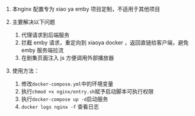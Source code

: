 1. 本nginx 配置专为 xiao ya emby 项目定制，不适用于其他项目
2. 主要解决以下问题
   1. 代理请求到后端服务
   2. 拦截 emby 请求，重定向到 xiaoya docker ，返回直链给客户端，避免 emby 服务端拉流
   3. 在剧集页面注入 js 方便调用外部播放器

3. 使用方法：
   1. 修改`docker-compose.yml`中的环境变量
   2. 执行`chmod +x nginx/entry.sh`赋予启动脚本可执行权限
   3. 执行`docker-compose up -d`启动服务
   4. `docker logs nginx -f` 查看日志
